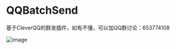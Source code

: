 # QQBatchSend
基于CleverQQ的群发插件，如有不懂，可以加QQ群讨论：653774108

![image](https://github.com/huangliliu0917/QQBatchSend/blob/master/Doc/%E7%95%8C%E9%9D%A2.png)
